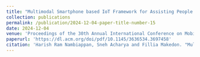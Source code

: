 ```yaml
---
title: "Multimodal Smartphone based IoT Framework for Assisting People with Disabilities in SLAM based Human Robot Interaction"
collection: publications
permalink: /publication/2024-12-04-paper-title-number-15
date: 2024-12-04
venue: 'Proceedings of the 30th Annual International Conference on Mobile Computing and Networking (ACM MobiCom’24)'
paperurl: 'https://dl.acm.org/doi/pdf/10.1145/3636534.3697458'
citation: 'Harish Ram Nambiappan, Sneh Acharya and Fillia Makedon. "Multimodal Smartphone based IoT Framework for Assisting People with Disabilities in SLAM based Human Robot Interaction". In Proceedings of the 30th Annual International Conference on Mobile Computing and Networking (ACM MobiCom’24), pp. 1680–1682. ACM. 2024.'
---
```

